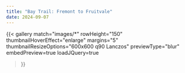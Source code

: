 ```yaml
---
title: "Bay Trail: Fremont to Fruitvale"
date: 2024-09-07
---
```


{{< gallery
  match="images/*"
  rowHeight="150"
  thumbnailHoverEffect="enlarge" 
  margins="5" 
  thumbnailResizeOptions="600x600 q90 Lanczos" 
  previewType="blur" 
  embedPreview=true 
  loadJQuery=true 
>}}
